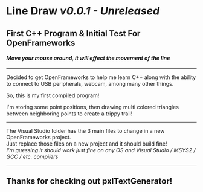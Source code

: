 # **Line Draw**  *v0.0.1 - Unreleased*
## **First C++ Program & Initial Test For OpenFrameworks**
#### *Move your mouse around, it will effect the movement of the line*

______________________________

Decided to get OpenFrameworks to help me learn C++ along with the ability to connect to USB peripherals, webcam, among many other things.

So, this is my first compiled program!

I'm storing some point positions, then drawing multi colored triangles between neighboring points to create a trippy trail!

______________________________

The Visual Studio folder has the 3 main files to change in a new OpenFrameworks project.
<br>Just replace those files on a new project and it should build fine!
<br>*I'm guessing it should work just fine on any OS and Visual Studio / MSYS2 / GCC / etc. compilers*
______________________________

## Thanks for checking out pxlTextGenerator!
